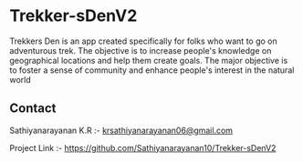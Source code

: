 # Trekker-sDenV2

Trekkers Den is an app created specifically for folks who want to go on adventurous trek. The objective is to increase people's knowledge on geographical locations and help them create goals. The major objective is to foster a sense of community and enhance people's interest in the natural world


## Contact
Sathiyanarayanan K.R :- krsathiyanarayanan06@gmail.com 

Project Link :- https://github.com/Sathiyanarayanan10/Trekker-sDenV2

